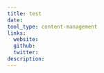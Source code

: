 ```yaml
---
title: test
date:
tool_type: content-management
links:
  website:
  github:
  twitter:
description:
---
```



